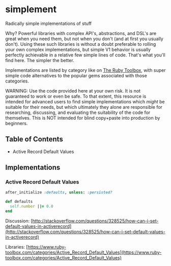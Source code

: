 # simplement

Radically simple implementations of stuff

Why? Powerful libraries with complex API's, abstractions, and DSL's are great when you need them, but not when you don't (and at first you usually don't). Using these such libraries is without a doubt preferable to rolling your own complex implementations, but simple V1 behavior is usually perfectly achievable in a relative few simple lines of code. That's what you'll find here. The simpler the better.

Implementations are listed by category like on [The Ruby Toolbox](https://www.ruby-toolbox.com/), with super simple code alternatives to the popular gems associated with those categories.

WARNING: Use the code provided here at your own risk. It is not guaranteed to work or even be safe. To that extent, this resource is intended for advanced users to find simple implementations which *might* be suitable for their needs, but which ultimately they alone are responsible for researching, discussing, and evaluating the suitability of the code for themselves. This is NOT intended for blind copy+paste into production by beginners.

## Table of Contents

- Active Record Default Values


## Implementations

### Active Record Default Values

```ruby
after_initialize :defaults, unless: :persisted?

def defaults
  self.number ||= 0.0
end
```

Discussion: [http://stackoverflow.com/questions/328525/how-can-i-set-default-values-in-activerecord](http://stackoverflow.com/questions/328525/how-can-i-set-default-values-in-activerecord)

Libraries: [https://www.ruby-toolbox.com/categories/Active_Record_Default_Values](https://www.ruby-toolbox.com/categories/Active_Record_Default_Values)

